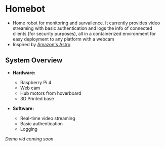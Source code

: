 # Homebot

 - Home robot for monitoring and survailence. It currently provides video streaming with basic authentication and logs the info of connected clients (for security purposes), all in a containerized environment for easy deployment to any platform with a webcam
 - Inspired by [Amazon's Astro](https://www.amazon.com/Introducing-Amazon-Astro/dp/B078NSDFSB)

## System Overview

 - **Hardware:**

    - Raspberry Pi 4
    - Web cam
    - Hub motors from hoverboard
    - 3D Printed base

- **Software:**

    - Real-time video streaming
    - Basic authentication
    - Logging
 
 
 
 *Demo vid coming soon*
